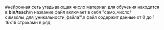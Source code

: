 #нейронная сеть угадывающая число
материал для обучения находится в **bin/teach**\n
название файл включает в себя "само_число/символы_для_уникальности_файла"\n
файл содержит данные от 0 до 1 16x16 строками в ряд
